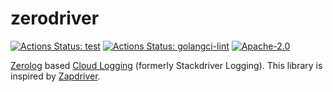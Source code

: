 # zerodriver

[![Actions Status: test](https://github.com/hirosassa/zerodriver/workflows/test/badge.svg)](https://github.com/hirosassa/zerodriver/actions?query=workflow%3A"test")
[![Actions Status: golangci-lint](https://github.com/hirosassa/zerodriver/workflows/golangci-lint/badge.svg)](https://github.com/hirosassa/zerodriver/actions?query=workflow%3A"golangci-lint")
[![Apache-2.0](https://img.shields.io/github/license/hirosassa/zerodriver)](LICENSE)


[Zerolog](https://github.com/rs/zerolog) based [Cloud Logging](https://cloud.google.com/logging) (formerly Stackdriver Logging). This library is inspired by [Zapdriver](https://github.com/blendle/zapdriver).
